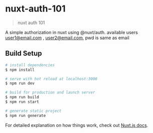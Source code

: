 # nuxt-auth-101

> nuxt auth 101

A simple authorization in nuxt using @nuxt/auth.
available users user1@email.com , user2@email.com, pwd is same as email

## Build Setup

```bash
# install dependencies
$ npm install

# serve with hot reload at localhost:3000
$ npm run dev

# build for production and launch server
$ npm run build
$ npm run start

# generate static project
$ npm run generate
```

For detailed explanation on how things work, check out [Nuxt.js docs](https://nuxtjs.org).
